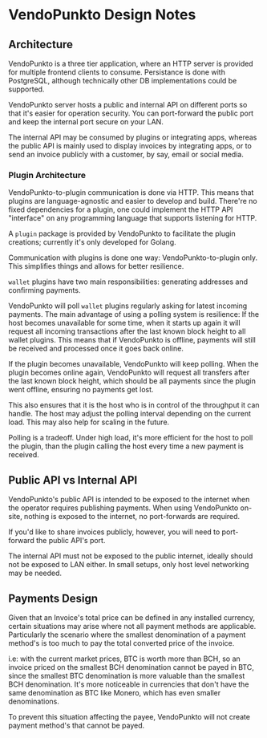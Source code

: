 # VendoPunkto Design Notes

## Architecture

VendoPunkto is a three tier application, where an HTTP server is provided for
multiple frontend clients to consume. Persistance is done with PostgreSQL,
although technically other DB implementations could be supported.

VendoPunkto server hosts a public and internal API on different ports so that
it's easier for operation security. You can port-forward the public port and
keep the internal port secure on your LAN.

The internal API may be consumed by plugins or integrating apps, whereas the public
API is mainly used to display invoices by integrating apps, or to send an invoice
publicly with a customer, by say, email or social media.

### Plugin Architecture

VendoPunkto-to-plugin communication is done via HTTP.
This means that plugins are language-agnostic and easier to develop and build.
There're no fixed dependencies for a plugin, one could implement the HTTP API
"interface" on any programming language that supports listening for HTTP.

A `plugin` package is provided by VendoPunkto to facilitate the plugin creations;
currently it's only developed for Golang.

Communication with plugins is done one way: VendoPunkto-to-plugin only. This
simplifies things and allows for better resilience.

`wallet` plugins have two main responsibilities: generating addresses and
confirming payments.

VendoPunkto will poll `wallet` plugins regularly asking for latest incoming
payments. The main advantage of using a polling system is resilience:
If the host becomes unavailable for some time, when it starts up again it will
request all incoming transactions after the last known block height to all
wallet plugins. This means that if VendoPunkto is offline, payments will still
be received and processed once it goes back online.

If the plugin becomes unavailable, VendoPunkto will keep polling. When the plugin
becomes online again, VendoPunkto will request all transfers after the last known
block height, which should be all payments since the plugin went offline,
ensuring no payments get lost.

This also ensures that it is the host who is in control of the throughput
it can handle. The host may adjust the polling interval depending on the current 
load. This may also help for scaling in the future.

Polling is a tradeoff. Under high load, it's more efficient for the host to poll
the plugin, than the plugin calling the host every time a new payment is received.

## Public API vs Internal API

VendoPunkto's public API is intended to be exposed to the internet when the
operator requires publishing payments. When using VendoPunkto on-site, nothing
is exposed to the internet, no port-forwards are required.

If you'd like to share invoices publicly, however, you will need to port-forward
the public API's port.

The internal API must not be exposed to the public internet, ideally should not
be exposed to LAN either. In small setups, only host level networking may be needed.


## Payments Design

Given that an Invoice's total price can be defined in any installed currency,
certain situations may arise where not all payment methods are applicable.
Particularly the scenario where the smallest denomination of a payment method's
is too much to pay the total converted price of the invoice.

i.e: with the current market prices, BTC is worth more than BCH, so an invoice
priced on the smallest BCH denomination cannot be payed in BTC, since the
smallest BTC denomination is more valuable than the smallest BCH denomination.
It's more noticeable in currencies that don't have the same denomination as BTC
like Monero, which has even smaller denominations.

To prevent this situation affecting the payee, VendoPunkto will not create payment
method's that cannot be payed.